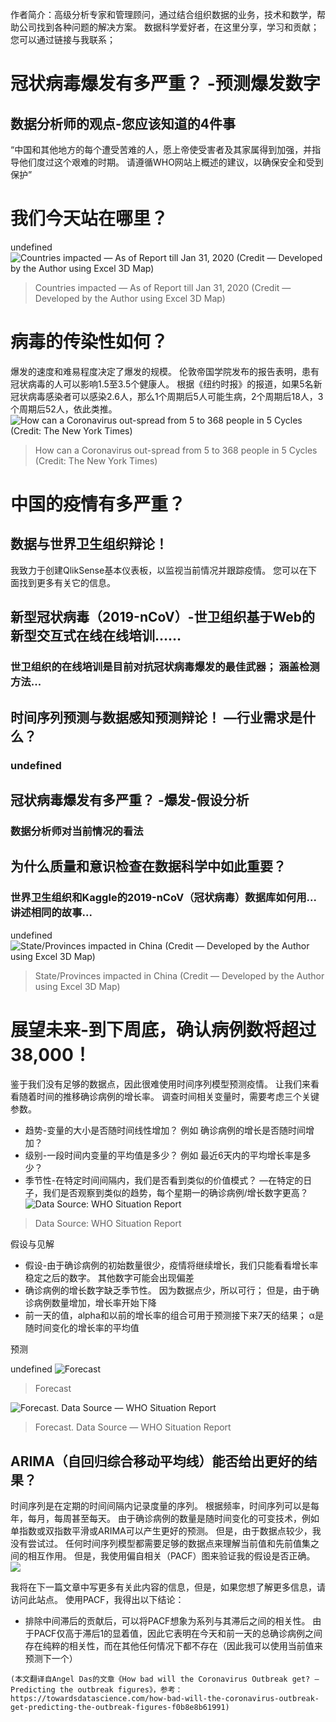
作者简介：高级分析专家和管理顾问，通过结合组织数据的业务，技术和数学，帮助公司找到各种问题的解决方案。 数据科学爱好者，在这里分享，学习和贡献； 您可以通过链接与我联系；
# 冠状病毒爆发有多严重？ -预测爆发数字
## 数据分析师的观点-您应该知道的4件事

“中国和其他地方的每个遭受苦难的人，愿上帝使受害者及其家属得到加强，并指导他们度过这个艰难的时期。 请遵循WHO网站上概述的建议，以确保安全和受到保护”
# 我们今天站在哪里？

undefined
![Countries impacted — As of Report till Jan 31, 2020 (Credit — Developed by the Author using Excel 3D Map)](1!R9eKEf8V1FH065hJ4APUHw.gif)
> Countries impacted — As of Report till Jan 31, 2020 (Credit — Developed by the Author using Excel 3D Map)

# 病毒的传染性如何？

爆发的速度和难易程度决定了爆发的规模。 伦敦帝国学院发布的报告表明，患有冠状病毒的人可以影响1.5至3.5个健康人。 根据《纽约时报》的报道，如果5名新冠状病毒感染者可以感染2.6人，那么1个周期后5人可能生病，2个周期后18人，3个周期后52人，依此类推。
![How can a Coronavirus out-spread from 5 to 368 people in 5 Cycles (Credit: The New York Times)](1!GJRzmj61J4DX0zuHD-JJmQ.gif)
> How can a Coronavirus out-spread from 5 to 368 people in 5 Cycles (Credit: The New York Times)

# 中国的疫情有多严重？
## 数据与世界卫生组织辩论！

我致力于创建QlikSense基本仪表板，以监视当前情况并跟踪疫情。 您可以在下面找到更多有关它的信息。
## 新型冠状病毒（2019-nCoV）-世卫组织基于Web的新型交互式在线在线培训……
### 世卫组织的在线培训是目前对抗冠状病毒爆发的最佳武器； 涵盖检测方法...
## 时间序列预测与数据感知预测辩论！ —行业需求是什么？
### undefined
## 冠状病毒爆发有多严重？ -爆发-假设分析
### 数据分析师对当前情况的看法
## 为什么质量和意识检查在数据科学中如此重要？
### 世界卫生组织和Kaggle的2019-nCoV（冠状病毒）数据库如何用...讲述相同的故事...

undefined
![State/Provinces impacted in China (Credit — Developed by the Author using Excel 3D Map)](1!zswCcEmJh7w2uxBh_FHpjg.gif)
> State/Provinces impacted in China (Credit — Developed by the Author using Excel 3D Map)

# 展望未来-到下周底，确认病例数将超过38,000！

鉴于我们没有足够的数据点，因此很难使用时间序列模型预测疫情。 让我们来看看随着时间的推移确诊病例的增长率。 调查时间相关变量时，需要考虑三个关键参数。
+ 趋势-变量的大小是否随时间线性增加？ 例如 确诊病例的增长是否随时间增加？
+ 级别-一段时间内变量的平均值是多少？ 例如 最近6天内的平均增长率是多少？
+ 季节性-在特定时间间隔内，我们是否看到类似的价值模式？ —在特定的日子，我们是否观察到类似的趋势，每个星期一的确诊病例/增长数字更高？
![Data Source: WHO Situation Report](1!BTJ4-U21lHcKbwS_1Z02Jg.png)
> Data Source: WHO Situation Report


假设与见解
+ 假设-由于确诊病例的初始数量很少，疫情将继续增长，我们只能看看增长率稳定之后的数字。 其他数字可能会出现偏差
+ 确诊病例的增长数字缺乏季节性。 因为数据点少，所以可行； 但是，由于确诊病例数量增加，增长率开始下降
+ 前一天的值，alpha和以前的增长率的组合可用于预测接下来7天的结果； α是随时间变化的增长率的平均值

预测

undefined
![Forecast](1!8INeuopY0zI7S0vbwBGmPA.png)
> Forecast

![Forecast. Data Source — WHO Situation Report](1!27_WxXUK62sppgDBIH_f-g.png)
> Forecast. Data Source — WHO Situation Report

## ARIMA（自回归综合移动平均线）能否给出更好的结果？

时间序列是在定期的时间间隔内记录度量的序列。 根据频率，时间序列可以是每年，每月，每周甚至每天。 由于确诊病例的数量是随时间变化的可变技术，例如单指数或双指数平滑或ARIMA可以产生更好的预测。 但是，由于数据点较少，我没有尝试过。 任何时间序列模型都需要足够的数据点来理解当前值和先前值集之间的相互作用。 但是，我使用偏自相关（PACF）图来验证我的假设是否正确。
![](0!7cuukz2f1mIiKj9w.png)

我将在下一篇文章中写更多有关此内容的信息，但是，如果您想了解更多信息，请访问此站点。 使用PACF，我得出以下结论：
+ 排除中间滞后的贡献后，可以将PACF想象为系列与其滞后之间的相关性。 由于PACF仅高于滞后1的显着值，因此它表明在今天和前一天的总确诊病例之间存在纯粹的相关性，而在其他任何情况下都不存在（因此我可以使用当前值来预测下一个）
```
(本文翻译自Angel Das的文章《How bad will the Coronavirus Outbreak get? — Predicting the outbreak figures》，参考：https://towardsdatascience.com/how-bad-will-the-coronavirus-outbreak-get-predicting-the-outbreak-figures-f0b8e8b61991)
```
